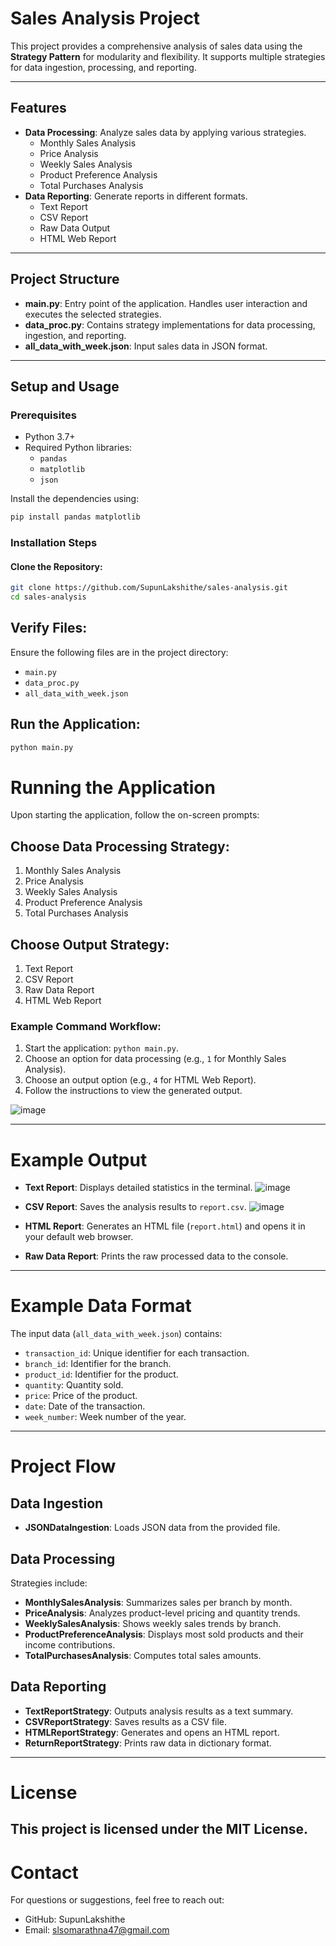 # Sales Analysis Project

This project provides a comprehensive analysis of sales data using the **Strategy Pattern** for modularity and flexibility. It supports multiple strategies for data ingestion, processing, and reporting.

---

## Features

- **Data Processing**: Analyze sales data by applying various strategies.
  - Monthly Sales Analysis
  - Price Analysis
  - Weekly Sales Analysis
  - Product Preference Analysis
  - Total Purchases Analysis
- **Data Reporting**: Generate reports in different formats.
  - Text Report
  - CSV Report
  - Raw Data Output
  - HTML Web Report

---

## Project Structure

- **main.py**: Entry point of the application. Handles user interaction and executes the selected strategies.
- **data_proc.py**: Contains strategy implementations for data processing, ingestion, and reporting.
- **all_data_with_week.json**: Input sales data in JSON format.

---

## Setup and Usage

### Prerequisites

- Python 3.7+
- Required Python libraries:
  - `pandas`
  - `matplotlib`
  - `json`

Install the dependencies using:

```bash
pip install pandas matplotlib
```
### Installation Steps
#### Clone the Repository:

```bash
git clone https://github.com/SupunLakshithe/sales-analysis.git
cd sales-analysis
```
## Verify Files:
Ensure the following files are in the project directory:

- `main.py`
- `data_proc.py`
- `all_data_with_week.json`

## Run the Application:

```bash
python main.py
```

# Running the Application
Upon starting the application, follow the on-screen prompts:

## Choose Data Processing Strategy:
1. Monthly Sales Analysis
2. Price Analysis
3. Weekly Sales Analysis
4. Product Preference Analysis
5. Total Purchases Analysis

## Choose Output Strategy:
1. Text Report
2. CSV Report
3. Raw Data Report
4. HTML Web Report

### Example Command Workflow:
1. Start the application: `python main.py`.
2. Choose an option for data processing (e.g., `1` for Monthly Sales Analysis).
3. Choose an output option (e.g., `4` for HTML Web Report).
4. Follow the instructions to view the generated output.

![image](https://github.com/user-attachments/assets/c899d681-bd39-417f-b668-97c565fbf058)

---

# Example Output

- **Text Report**: Displays detailed statistics in the terminal.
![image](https://github.com/user-attachments/assets/83ac7986-14f8-417c-8590-7dfb688a5b2f)

- **CSV Report**: Saves the analysis results to `report.csv`.
![image](https://github.com/user-attachments/assets/627a51df-cb79-4153-9838-1458c5512323)

- **HTML Report**: Generates an HTML file (`report.html`) and opens it in your default web browser.
- **Raw Data Report**: Prints the raw processed data to the console.

---

# Example Data Format
The input data (`all_data_with_week.json`) contains:

- `transaction_id`: Unique identifier for each transaction.
- `branch_id`: Identifier for the branch.
- `product_id`: Identifier for the product.
- `quantity`: Quantity sold.
- `price`: Price of the product.
- `date`: Date of the transaction.
- `week_number`: Week number of the year.

---

# Project Flow

## Data Ingestion
- **JSONDataIngestion**: Loads JSON data from the provided file.

## Data Processing
Strategies include:
- **MonthlySalesAnalysis**: Summarizes sales per branch by month.
- **PriceAnalysis**: Analyzes product-level pricing and quantity trends.
- **WeeklySalesAnalysis**: Shows weekly sales trends by branch.
- **ProductPreferenceAnalysis**: Displays most sold products and their income contributions.
- **TotalPurchasesAnalysis**: Computes total sales amounts.

## Data Reporting
- **TextReportStrategy**: Outputs analysis results as a text summary.
- **CSVReportStrategy**: Saves results as a CSV file.
- **HTMLReportStrategy**: Generates and opens an HTML report.
- **ReturnReportStrategy**: Prints raw data in dictionary format.

---

# License
This project is licensed under the MIT License.
---

# Contact
For questions or suggestions, feel free to reach out:

- GitHub: SupunLakshithe
- Email: slsomarathna47@gmail.com
